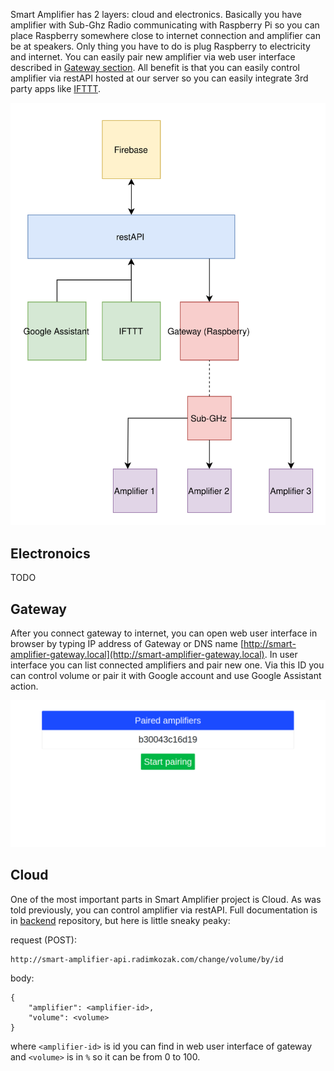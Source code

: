 Smart Amplifier has 2 layers: cloud and electronics. Basically you have amplifier with Sub-Ghz Radio communicating with Raspberry Pi so you can place Raspberry somewhere close to internet connection and amplifier can be at speakers. Only thing you have to do is plug Raspberry to electricity and internet. You can easily pair new amplifier via web user interface described in [Gateway section](https://smartamplifier.github.io/#gateway). All benefit is that you can easily control amplifier via restAPI hosted at our server so you can easily integrate 3rd party apps like [IFTTT](https://ifttt.com/).

!['Block Diagram'](img/block-diagram.svg)

## Electronoics

TODO

## Gateway

After you connect gateway to internet, you can open web user interface in browser by typing IP address of Gateway or DNS name [http://smart-amplifier-gateway.local](http://smart-amplifier-gateway.local). In user interface you can list connected amplifiers and pair new one. Via this ID you can control volume or pair it with Google account and use Google Assistant action.

!['Gateway user interface'](img/gateway_user_interface.png)

## Cloud

One of the most important parts in Smart Amplifier project is Cloud. As was told previously, you can control amplifier via restAPI. Full documentation is in [backend](https://github.com/SmartAmplifier/backend/blob/master/README.md) repository, but here is little sneaky peaky:

request (POST):

    http://smart-amplifier-api.radimkozak.com/change/volume/by/id

body:

```
{
    "amplifier": <amplifier-id>,
    "volume": <volume>
}
```

where `<amplifier-id>` is id you can find in web user interface of gateway and `<volume>` is in `%` so it can be from 0 to 100.
